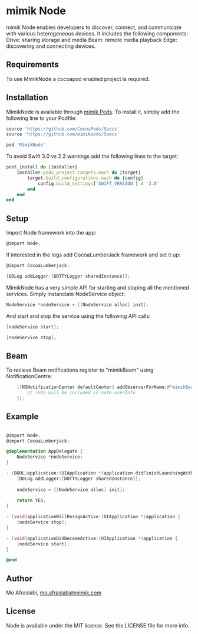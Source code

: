 # mimik Node

mimik Node enables developers to discover, connect, and communicate with various heterogeneous devices.
It includes the following components:
Drive: sharing storage and media
Beam: remote media playback
Edge: discovering and connecting devices.

## Requirements

To use MimikNode a cocoapod enabled project is required. 

## Installation

MimikNode is available through [mimik Pods](https://github.com/mimikpods). To install
it, simply add the following line to your Podfile:

```ruby
source 'https://github.com/CocoaPods/Specs'
source 'https://github.com/mimikpods/Specs'
```

```ruby
pod 'MimikNode'
```

To avoid Swift 3.0 vs 2.3 warnings add the following lines to the target:

```ruby
post_install do |installer|
    installer.pods_project.targets.each do |target|
        target.build_configurations.each do |config|
            config.build_settings['SWIFT_VERSION'] = '3.0'
        end
    end
end
```

## Setup

Import Node framework into the app:

```ObjectiveC
@import Node;
```

If interested in the logs add CocoaLumberJack framework and set it up:

```ObjectiveC
@import CocoaLumberjack;
```

```ObjectiveC
[DDLog addLogger:[DDTTYLogger sharedInstance]];
```

MimikNode has a very simple API for starting and stoping all the mentioned services.
Simply instanciate NodeService object:
```ObjectiveC
NodeService *nodeService = [[NodeService alloc] init];
```
And start and stop the service using the following API calls:

```ObjectiveC
[nodeService start];
```

```ObjectiveC
[nodeService stop];
```

## Beam

To recieve Beam notifications register to "mimikBeam" using NotificationCentre:

```ObjectiveC
    [[NSNotificationCenter defaultCenter] addObserverForName:@"mimikBeam" object:nil queue:[NSOperationQueue mainQueue] usingBlock:^(NSNotification * _Nonnull note) {
        // info will be included in note.userInfo
    }];
```

## Example

```ObjectiveC

@import Node;
@import CocoaLumberjack;

@implementation AppDelegate {
    NodeService *nodeService;
}

- (BOOL)application:(UIApplication *)application didFinishLaunchingWithOptions:(NSDictionary *)launchOptions {
    [DDLog addLogger:[DDTTYLogger sharedInstance]];
    
    nodeService = [[NodeService alloc] init];
    
    return YES;
}

- (void)applicationWillResignActive:(UIApplication *)application {
    [nodeService stop];
}

- (void)applicationDidBecomeActive:(UIApplication *)application {    
    [nodeService start];
}

@end
```

## Author

Mo Afrasiabi, mo.afrasiabi@mimik.com

## License

Node is available under the MIT license. See the LICENSE file for more info.
